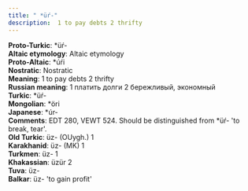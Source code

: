 ```yaml
---
title: " *üŕ-"
description:  1 to pay debts 2 thrifty
---
```


<strong>Proto-Turkic</strong>:  *üŕ-<br>
<strong>Altaic etymology</strong>:  Altaic etymology<br>
<strong> Proto-Altaic</strong>:  *úŕi<br>
<strong>Nostratic</strong>:  Nostratic<br>
<strong>Meaning</strong>:  1 to pay debts 2 thrifty<br>
<strong>Russian meaning</strong>:  1 платить долги 2 бережливый, экономный<br>
<strong>Turkic</strong>:  *üŕ-<br>
<strong>Mongolian</strong>:  *öri<br>
<strong>Japanese</strong>:  *úr-<br>
<strong>Comments</strong>:  EDT 280, VEWT 524. Should be distinguished from *üŕ- 'to break, tear'.<br>
<strong>Old Turkic</strong>:  üz- (OUygh.) 1<br>
<strong>Karakhanid</strong>:  üz- (MK) 1<br>
<strong>Turkmen</strong>:  üz- 1<br>
<strong>Khakassian</strong>:  üzür 2<br>
<strong>Tuva</strong>:  üz-<br>
<strong>Balkar</strong>:  üz- 'to gain profit'<br>


